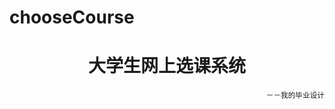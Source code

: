 # chooseCourse
<p align="center">
  <h1 align="center">大学生网上选课系统</h1>
  <p align="right">
    <small>－－我的毕业设计</small>
  </p>
</p>
<br>
